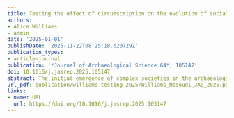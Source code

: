 ```yaml
---
title: Testing the effect of circumscription on the evolution of social complexity in the Valley of Oaxaca, Mexico, using agent-based models
authors:
- Alice Williams
- admin
date: '2025-01-01'
publishDate: '2025-11-22T08:25:18.620729Z'
publication_types:
- article-journal
publication: '*Journal of Archaeological Science 64*, 105147'
doi: 10.1016/j.jasrep.2025.105147
abstract: The initial emergence of complex societies in the archaeological record has often been explained by cultural and environmental conditions. In this paper, we formally test whether the conditions of the highly circumscribed region of the Valley of Oaxaca in highland Mexico could have intensified the formation of social complexity. The Valley of Oaxaca shows some of the earliest evidence for territorial expansion and multiple levels of internal organisation, or social complexity, in Mesoamerica and is considered a classic example of the effects of environmental circumscription. We build on our previous abstract agent-based model (Williams and Mesoudi, 2024) by incorporating real-world archaeological and environmental data from the Valley of Oaxaca to explore social complexity formation and test the impact of factors for which there is little archaeological evidence. The model results suggest that the mountainous surroundings of the valley could have contributed to social complexity formation, if we assume warfare was present throughout the time periods. However, the model also suggests that observed differences in social complexity formation between the three subvalleys of the Valley of Oaxaca were unlikely to be due to differences in circumscribing conditions. The model highlights key forms of archaeological evidence that might confirm or reject the effect of geographical circumscription in the Valley of Oaxaca.
url_pdf: publication/williams-testing-2025/Williams_Mesoudi_JAS_2025.pdf
links:
- name: URL
  url: https://doi.org/10.1016/j.jasrep.2025.105147
---
```

